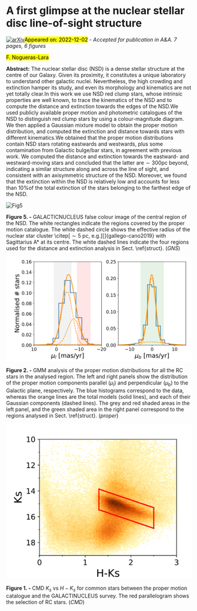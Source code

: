 <div class="macros" style="visibility:hidden;">
$\newcommand{\ensuremath}{}$
$\newcommand{\xspace}{}$
$\newcommand{\object}[1]{\texttt{#1}}$
$\newcommand{\farcs}{{.}''}$
$\newcommand{\farcm}{{.}'}$
$\newcommand{\arcsec}{''}$
$\newcommand{\arcmin}{'}$
$\newcommand{\ion}[2]{#1#2}$
$\newcommand{\textsc}[1]{\textrm{#1}}$
$\newcommand{\hl}[1]{\textrm{#1}}$
$\newcommand{\arraystretch}{1.3}$
$\newcommand{\arraystretch}{1.3}$</div>

<div class="macros" style="visibility:hidden;">
$\newcommand{$\ensuremath$}{}$
$\newcommand{$\xspace$}{}$
$\newcommand{$\object$}[1]{\texttt{#1}}$
$\newcommand{$\farcs$}{{.}''}$
$\newcommand{$\farcm$}{{.}'}$
$\newcommand{$\arcsec$}{''}$
$\newcommand{$\arcmin$}{'}$
$\newcommand{$\ion$}[2]{#1#2}$
$\newcommand{$\textsc$}[1]{\textrm{#1}}$
$\newcommand{$\hl$}[1]{\textrm{#1}}$
$\newcommand{$\arraystretch$}{1.3}$
$\newcommand{$\arraystretch$}{1.3}$</div>



<div id="title">

# A first glimpse at the nuclear stellar disc line-of-sight structure

</div>
<div id="comments">

[![arXiv](https://img.shields.io/badge/arXiv-2212.00047-b31b1b.svg)](https://arxiv.org/abs/2212.00047)<mark>Appeared on: 2022-12-02</mark> - _Accepted for publication in A&A. 7 pages, 6 figures_

</div>
<div id="authors">

<mark>F. Nogueras-Lara</mark>

</div>
<div id="abstract">

**Abstract:** The nuclear stellar disc (NSD) is a dense stellar structure at the centre of our Galaxy. Given its proximity, it constitutes a unique laboratory to understand other galactic nuclei. Nevertheless, the high crowding and extinction hamper its study, and even its morphology and kinematics are not yet totally clear.In this work we use NSD red clump stars, whose intrinsic properties are well known, to trace the kinematics of the NSD and to compute the distance and extinction towards the edges of the NSD.We used publicly available proper motion and photometric catalogues of the NSD to distinguish red clump stars by using a colour-magnitude diagram. We then applied a Gaussian mixture model to obtain the proper motion distribution, and computed the extinction and distance towards stars with different kinematics.We obtained that the proper motion distributions contain NSD stars rotating eastwards and westwards, plus some contamination from Galactic bulge/bar stars, in agreement with previous work. We computed the distance and extinction towards the eastward- and westward-moving stars and concluded that the latter are$\sim300$pc beyond, indicating a similar structure along and across the line of sight, and  consistent with an axisymmetric structure of the NSD. Moreover, we found that the extinction within the NSD is relatively low and  accounts for less than 10\%of the total extinction of the stars belonging to the farthest edge of the NSD.

</div>

<div id="div_fig1">

<img src="tmp_2212.00047/./Scheme.png" alt="Fig5" width="100%"/>

**Figure 5. -** GALACTICNUCLEUS false colour image of the central region of the NSD. The white rectangles indicate the regions covered by the proper motion catalogue. The white dashed circle shows the effective radius of the nuclear star cluster \citep[$\sim 5$ pc, e.g.][]{gallego-cano2019} with Sagittarius A* at its centre. The white dashed lines indicate the four regions used for the distance and extinction analysis in Sect. \ref{struct}. (*GNS*)

</div>
<div id="div_fig2">

<img src="tmp_2212.00047/./proper_motion_dist.png" alt="Fig2" width="100%"/>

**Figure 2. -** GMM analysis of the proper motion distributions for all the RC stars in the analysed region. The left and right panels show the distribution of the proper motion components parallel ($\mu_l$) and perpendicular ($\mu_b$) to the Galactic plane, respectively. The blue histograms correspond to the data, whereas the orange lines are the total models (solid lines), and each of their Gaussian components (dashed lines). The grey and red shaded areas in the left panel, and the green shaded area in the right panel correspond to the regions analysed in Sect. \ref{struct}. (*proper*)

</div>
<div id="div_fig3">

<img src="tmp_2212.00047/./CMD.png" alt="Fig1" width="100%"/>

**Figure 1. -** CMD $K_s$ vs $H-K_s$ for common stars between the proper motion catalogue and the GALACTINUCLEUS survey. The red parallelogram shows the selection of RC stars. (*CMD*)

</div>
